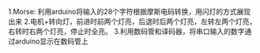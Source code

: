 1.Morse: 利用arduino将输入的28个字符根据摩斯电码转换，用闪灯的方式展现出来
2.电机+转向灯，前进时前两个灯亮，后退时后两个灯亮，左转左两个灯亮，右转时右两个灯亮，停止时全亮。
3.利用数码管和译码器，将串口输入的数字通过arduino显示在数码管上
